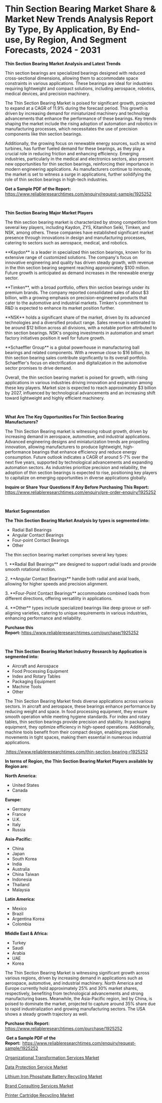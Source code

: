 <p><h1>Thin Section Bearing Market Share & Market New Trends Analysis Report By Type, By Application, By End-use, By Region, And Segment Forecasts, 2024 - 2031</h1></p><p><strong>Thin Section Bearing Market Analysis and Latest Trends</strong></p>
<p><p>Thin section bearings are specialized bearings designed with reduced cross-sectional dimensions, allowing them to accommodate space constraints in various applications. These bearings are ideal for industries requiring lightweight and compact solutions, including aerospace, robotics, medical devices, and precision machinery. </p><p>The Thin Section Bearing Market is poised for significant growth, projected to expand at a CAGR of 11.9% during the forecast period. This growth is driven by increasing demand for miniaturized machinery and technology advancements that enhance the performance of these bearings. Key trends shaping the market include the rising adoption of automation and robotics in manufacturing processes, which necessitates the use of precision components like thin section bearings. </p><p>Additionally, the growing focus on renewable energy sources, such as wind turbines, has further fueled demand for these bearings, as they play a crucial role in reducing friction and enhancing efficiency. Emerging industries, particularly in the medical and electronics sectors, also present new opportunities for thin section bearings, reinforcing their importance in modern engineering applications. As manufacturers continue to innovate, the market is set to witness a surge in applications, further solidifying the role of thin section bearings in high-tech industries.</p></p>
<p><strong>Get a Sample PDF of the Report:&nbsp;</strong> <a href="https://www.reliableresearchtimes.com/enquiry/request-sample/1925252?utm_campaign=1625&utm_medium=2&utm_source=Github&utm_content=ia&utm_term=24102024&utm_id=thin-section-bearing">https://www.reliableresearchtimes.com/enquiry/request-sample/1925252</a></p>
<p>&nbsp;</p>
<p><strong>Thin Section Bearing Major Market Players</strong></p>
<p><p>The thin section bearing market is characterized by strong competition from several key players, including Kaydon, ZYS, Kitanihon Seiki, Timken, and NSK, among others. These companies have established significant market presence through innovations in design and manufacturing processes, catering to sectors such as aerospace, medical, and robotics.</p><p>**Kaydon** is a leader in specialized thin section bearings, known for its extensive range of customized solutions. The company's focus on innovative engineering and quality has driven steady growth, with revenue in the thin section bearing segment reaching approximately $100 million. Future growth is anticipated as demand increases in the renewable energy sector.</p><p>**Timken**, with a broad portfolio, offers thin section bearings under its premium brands. The company reported consolidated sales of about $3 billion, with a growing emphasis on precision-engineered products that cater to the automotive and industrial markets. Timken's commitment to R&D is expected to enhance its market position further.</p><p>**NSK** holds a significant share of the market, driven by its advanced technologies and a diversified product range. Sales revenue is estimated to be around $12 billion across all divisions, with a notable portion attributed to thin section bearings. NSK's ongoing investments in automation and smart factory initiatives position it well for future growth.</p><p>**Schaeffler Group** is a global powerhouse in manufacturing ball bearings and related components. With a revenue close to $16 billion, its thin section bearing sales contribute significantly to its overall portfolio. Schaeffler's focus on electrification and digitalization in the automotive sector promises to drive demand.</p><p>Overall, the thin section bearing market is poised for growth, with rising applications in various industries driving innovation and expansion among these key players. Market size is expected to reach approximately $3 billion by 2027, influenced by technological advancements and an increasing shift toward lightweight and highly efficient machinery.</p></p>
<p>&nbsp;</p>
<p><strong>What Are The Key Opportunities For Thin Section Bearing Manufacturers?</strong></p>
<p><p>The Thin Section Bearing market is witnessing robust growth, driven by increasing demand in aerospace, automotive, and industrial applications. Advanced engineering designs and miniaturization trends are propelling innovation, allowing manufacturers to produce lightweight, high-performance bearings that enhance efficiency and reduce energy consumption. Future outlook indicates a CAGR of around 5-7% over the next five years, supported by technological advancements and expanding automation sectors. As industries prioritize precision and reliability, the adoption of thin section bearings is expected to rise, positioning key players to capitalize on emerging opportunities in diverse applications globally.</p></p>
<p><strong>Inquire or Share Your Questions If Any Before Purchasing This Report:</strong> <a href="https://www.reliableresearchtimes.com/enquiry/pre-order-enquiry/1925252?utm_campaign=1625&utm_medium=2&utm_source=Github&utm_content=ia&utm_term=24102024&utm_id=thin-section-bearing">https://www.reliableresearchtimes.com/enquiry/pre-order-enquiry/1925252</a></p>
<p>&nbsp;</p>
<p><strong>Market Segmentation</strong></p>
<p><strong>The Thin Section Bearing Market Analysis by types is segmented into:</strong></p>
<p><ul><li>Radial Ball Bearings</li><li>Angular Contact Bearings</li><li>Four-point Contact Bearings</li><li>Other</li></ul></p>
<p><p>The thin section bearing market comprises several key types: </p><p>1. **Radial Ball Bearings** are designed to support radial loads and provide smooth rotational motion.  </p><p>2. **Angular Contact Bearings** handle both radial and axial loads, allowing for higher speeds and precision alignment.  </p><p>3. **Four-Point Contact Bearings** accommodate combined loads from different directions, offering versatility in applications.  </p><p>4. **Other** types include specialized bearings like deep groove or self-aligning varieties, catering to unique requirements in various industries, enhancing performance and reliability.</p></p>
<p><strong>Purchase this Report:&nbsp;</strong><a href="https://www.reliableresearchtimes.com/purchase/1925252?utm_campaign=1625&utm_medium=2&utm_source=Github&utm_content=ia&utm_term=24102024&utm_id=thin-section-bearing">https://www.reliableresearchtimes.com/purchase/1925252</a></p>
<p>&nbsp;</p>
<p><strong>The Thin Section Bearing Market Industry Research by Application is segmented into:</strong></p>
<p><ul><li>Aircraft and Aerospace</li><li>Food Processing Equipment</li><li>Index and Rotary Tables</li><li>Packaging Equipment</li><li>Machine Tools</li><li>Other</li></ul></p>
<p><p>The Thin Section Bearing Market finds diverse applications across various sectors. In aircraft and aerospace, these bearings enhance performance by reducing weight and space. In food processing equipment, they ensure smooth operation while meeting hygiene standards. For index and rotary tables, thin section bearings provide precision and stability. In packaging equipment, they optimize efficiency in high-speed operations. Additionally, machine tools benefit from their compact design, enabling precise movements in tight spaces, making them essential in numerous industrial applications.</p></p>
<p><a href="https://www.reliableresearchtimes.com/thin-section-bearing-r1925252?utm_campaign=1625&utm_medium=2&utm_source=Github&utm_content=ia&utm_term=24102024&utm_id=thin-section-bearing">&nbsp;https://www.reliableresearchtimes.com/thin-section-bearing-r1925252</a></p>
<p><strong>In terms of Region, the Thin Section Bearing Market Players available by Region are:</strong></p>
<p>
    <p> <strong> North America: </strong>
        <ul>
            <li>United States</li>
            <li>Canada</li>
        </ul>
        </p> 
    <p> <strong> Europe: </strong>
        <ul>
            <li>Germany</li>
            <li>France</li>
            <li>U.K.</li>
            <li>Italy</li>
            <li>Russia</li>
        </ul>
        </p> 
    <p> <strong> Asia-Pacific: </strong>
        <ul>
            <li>China</li>
            <li>Japan</li>
            <li>South Korea</li>
            <li>India</li>
            <li>Australia</li>
            <li>China Taiwan</li>
            <li>Indonesia</li>
            <li>Thailand</li>
            <li>Malaysia</li>
        </ul>
        </p> 
    <p> <strong> Latin America: </strong>
        <ul>
            <li>Mexico</li>
            <li>Brazil</li>
            <li>Argentina Korea</li>
            <li>Colombia</li>
        </ul>
        </p> 
    <p> <strong> Middle East & Africa: </strong>
        <ul>
            <li>Turkey</li>
            <li>Saudi</li>
            <li>Arabia</li>
            <li>UAE</li>
            <li>Korea</li>
        </ul>
    </p>
    </p>
<p><p>The Thin Section Bearing Market is witnessing significant growth across various regions, driven by increasing demand in applications such as aerospace, automotive, and industrial machinery. North America and Europe currently hold approximately 25% and 30% market shares, respectively, benefiting from technological advancements and strong manufacturing bases. Meanwhile, the Asia-Pacific region, led by China, is poised to dominate the market, projected to capture around 35% share due to rapid industrialization and growing manufacturing sectors. The USA shows a steady growth trajectory as well.</p></p>
<p><strong>Purchase this Report: </strong><a href="https://www.reliableresearchtimes.com/purchase/1925252?utm_campaign=1625&utm_medium=2&utm_source=Github&utm_content=ia&utm_term=24102024&utm_id=thin-section-bearing">https://www.reliableresearchtimes.com/purchase/1925252</a></p>
<p>&nbsp;<strong>Get a Sample PDF of the Report:&nbsp;&nbsp;</strong><a href="https://www.reliableresearchtimes.com/enquiry/request-sample/1925252?utm_campaign=1625&utm_medium=2&utm_source=Github&utm_content=ia&utm_term=24102024&utm_id=thin-section-bearing">https://www.reliableresearchtimes.com/enquiry/request-sample/1925252</a></p>
<p><strong></strong></p>
<p><p><a href="https://www.linkedin.com/pulse/influencing-factors-organizational-transformation-services-ifvce?utm_campaign=1625&utm_medium=2&utm_source=Github&utm_content=ia&utm_term=24102024&utm_id=thin-section-bearing">Organizational Transformation Services Market</a></p><p><a href="https://www.linkedin.com/pulse/data-protection-service-market-consolidation-impact-vl5pe?utm_campaign=1625&utm_medium=2&utm_source=Github&utm_content=ia&utm_term=24102024&utm_id=thin-section-bearing">Data Protection Service Market</a></p><p><a href="https://www.linkedin.com/pulse/lithium-iron-phosphate-battery-recycling-market-outlook-pr1be?utm_campaign=1625&utm_medium=2&utm_source=Github&utm_content=ia&utm_term=24102024&utm_id=thin-section-bearing">Lithium Iron Phosphate Battery Recycling Market</a></p><p><a href="https://www.linkedin.com/pulse/brand-consulting-services-market-overview-forecast-m9rue?utm_campaign=1625&utm_medium=2&utm_source=Github&utm_content=ia&utm_term=24102024&utm_id=thin-section-bearing">Brand Consulting Services Market</a></p><p><a href="https://www.linkedin.com/pulse/printer-cartridge-recycling-market-revolution-size-passf?utm_campaign=1625&utm_medium=2&utm_source=Github&utm_content=ia&utm_term=24102024&utm_id=thin-section-bearing">Printer Cartridge Recycling Market</a></p></p>